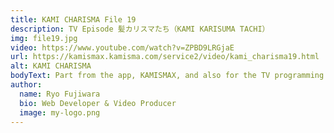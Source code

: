 ```yaml
---
title: KAMI CHARISMA File 19
description: TV Episode 髪カリスマたち（KAMI KARISUMA TACHI）
img: file19.jpg
video: https://www.youtube.com/watch?v=ZPBD9LRGjaE
url: https://kamismax.kamisma.com/service2/video/kami_charisma19.html
alt: KAMI CHARISMA
bodyText: Part from the app, KAMISMAX, and also for the TV programming in which I am co-editing once per few episodes with the production team from the Kyodo TV. Because I have the prior experience in the industry working with home-shopping programming, and making programming that involved beauty products, I am able to be the mediator between the stylists and the production team. Click on the "Main Video Page" beneath the youTube video to see the video on the official page.  
author:
  name: Ryo Fujiwara
  bio: Web Developer & Video Producer
  image: my-logo.png
---
```

